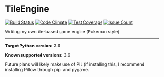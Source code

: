# TileEngine #

[![Build Status](https://api.travis-ci.com/WORD559/TileEngine.svg?branch=master)](https://travis-ci.com/WORD559/TileEngine)
[![Code Climate](https://codeclimate.com/github/WORD559/TileEngine/badges/gpa.svg)](https://codeclimate.com/github/WORD559/TileEngine)
[![Test Coverage](https://codeclimate.com/github/WORD559/TileEngine/badges/coverage.svg)](https://codeclimate.com/github/WORD559/TileEngine/coverage)
[![Issue Count](https://codeclimate.com/github/WORD559/TileEngine/badges/issue_count.svg)](https://codeclimate.com/github/WORD559/TileEngine)

Writing my own tile-based game engine (Pokemon style)

-----------------------------------

**Target Python version:** 3.6

**Known supported versions:** 3.6

Future plans will likely make use of PIL (if installing this, I
recommend installing Pillow through pip) and pygame.
